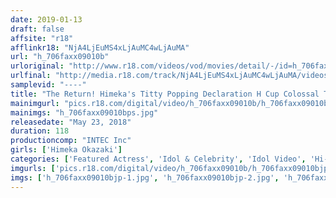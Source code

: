 ```yaml
---
date: 2019-01-13
draft: false
affsite: "r18"
afflinkr18: "NjA4LjEuMS4xLjAuMC4wLjAuMA"
url: "h_706faxx09010b"
urloriginal: "http://www.r18.com/videos/vod/movies/detail/-/id=h_706faxx09010b"
urlfinal: "http://media.r18.com/track/NjA4LjEuMS4xLjAuMC4wLjAuMA/videos/vod/movies/detail/-/id=h_706faxx09010b"
samplevid: "----"
title: "The Return! Himeka's Titty Popping Declaration H Cup Colossal Tits Fun!!! Himeka Okazaki"
mainimgurl: "pics.r18.com/digital/video/h_706faxx09010b/h_706faxx09010bps.jpg"
mainimgs: "h_706faxx09010bps.jpg"
releasedate: "May 23, 2018"
duration: 118
productioncomp: "INTEC Inc"
girls: ['Himeka Okazaki']
categories: ['Featured Actress', 'Idol & Celebrity', 'Idol Video', 'Hi-Def']
imgurls: ['pics.r18.com/digital/video/h_706faxx09010b/h_706faxx09010bjp-1.jpg', 'pics.r18.com/digital/video/h_706faxx09010b/h_706faxx09010bjp-2.jpg', 'pics.r18.com/digital/video/h_706faxx09010b/h_706faxx09010bjp-3.jpg', 'pics.r18.com/digital/video/h_706faxx09010b/h_706faxx09010bjp-4.jpg', 'pics.r18.com/digital/video/h_706faxx09010b/h_706faxx09010bjp-5.jpg', 'pics.r18.com/digital/video/h_706faxx09010b/h_706faxx09010bjp-6.jpg', 'pics.r18.com/digital/video/h_706faxx09010b/h_706faxx09010bjp-7.jpg', 'pics.r18.com/digital/video/h_706faxx09010b/h_706faxx09010bjp-8.jpg', 'pics.r18.com/digital/video/h_706faxx09010b/h_706faxx09010bjp-9.jpg', 'pics.r18.com/digital/video/h_706faxx09010b/h_706faxx09010bjp-10.jpg', 'pics.r18.com/digital/video/h_706faxx09010b/h_706faxx09010bjp-11.jpg', 'pics.r18.com/digital/video/h_706faxx09010b/h_706faxx09010bjp-12.jpg', 'pics.r18.com/digital/video/h_706faxx09010b/h_706faxx09010bjp-13.jpg', 'pics.r18.com/digital/video/h_706faxx09010b/h_706faxx09010bjp-14.jpg', 'pics.r18.com/digital/video/h_706faxx09010b/h_706faxx09010bjp-15.jpg', 'pics.r18.com/digital/video/h_706faxx09010b/h_706faxx09010bjp-16.jpg', 'pics.r18.com/digital/video/h_706faxx09010b/h_706faxx09010bjp-17.jpg', 'pics.r18.com/digital/video/h_706faxx09010b/h_706faxx09010bjp-18.jpg', 'pics.r18.com/digital/video/h_706faxx09010b/h_706faxx09010bjp-19.jpg']
imgs: ['h_706faxx09010bjp-1.jpg', 'h_706faxx09010bjp-2.jpg', 'h_706faxx09010bjp-3.jpg', 'h_706faxx09010bjp-4.jpg', 'h_706faxx09010bjp-5.jpg', 'h_706faxx09010bjp-6.jpg', 'h_706faxx09010bjp-7.jpg', 'h_706faxx09010bjp-8.jpg', 'h_706faxx09010bjp-9.jpg', 'h_706faxx09010bjp-10.jpg', 'h_706faxx09010bjp-11.jpg', 'h_706faxx09010bjp-12.jpg', 'h_706faxx09010bjp-13.jpg', 'h_706faxx09010bjp-14.jpg', 'h_706faxx09010bjp-15.jpg', 'h_706faxx09010bjp-16.jpg', 'h_706faxx09010bjp-17.jpg', 'h_706faxx09010bjp-18.jpg', 'h_706faxx09010bjp-19.jpg']
---
```

